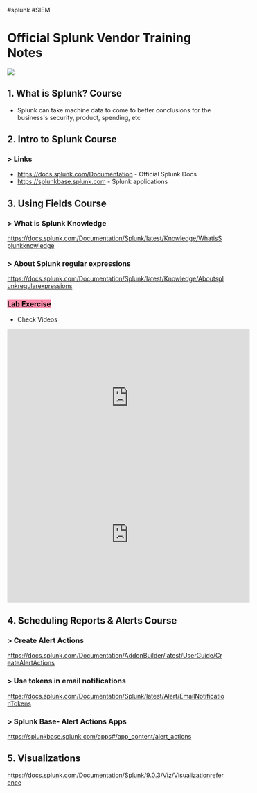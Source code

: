 #splunk #SIEM 
# Official Splunk Vendor Training Notes

![](https://i.imgur.com/w2qWt9z.jpg)

## 1. What is Splunk? Course
- Splunk can take machine data to come to better conclusions for the business's security, product, spending, etc

## 2. Intro to Splunk Course
### > Links
- https://docs.splunk.com/Documentation - Official Splunk Docs
- https://splunkbase.splunk.com - Splunk applications

## 3. Using Fields Course
### > What is Splunk Knowledge
https://docs.splunk.com/Documentation/Splunk/latest/Knowledge/WhatisSplunkknowledge
### > About Splunk regular expressions
https://docs.splunk.com/Documentation/Splunk/latest/Knowledge/Aboutsplunkregularexpressions
### <mark style="background: #FF5582A6;">Lab Exercise</mark>
- Check Videos
<iframe width="560" height="315" src="https://www.youtube.com/embed/6P7osQ-1tfg" title="YouTube video player" frameborder="0" allow="accelerometer; autoplay; clipboard-write; encrypted-media; gyroscope; picture-in-picture; web-share" allowfullscreen></iframe>

<iframe width="560" height="315" src="https://www.youtube.com/embed/HBT6nry4z9E" title="YouTube video player" frameborder="0" allow="accelerometer; autoplay; clipboard-write; encrypted-media; gyroscope; picture-in-picture; web-share" allowfullscreen></iframe>


## 4. Scheduling Reports & Alerts Course
### > Create Alert Actions
https://docs.splunk.com/Documentation/AddonBuilder/latest/UserGuide/CreateAlertActions
### > Use tokens in email notifications
https://docs.splunk.com/Documentation/Splunk/latest/Alert/EmailNotificationTokens
### > Splunk Base- Alert Actions Apps
https://splunkbase.splunk.com/apps#/app_content/alert_actions


## 5. Visualizations
https://docs.splunk.com/Documentation/Splunk/9.0.3/Viz/Visualizationreference